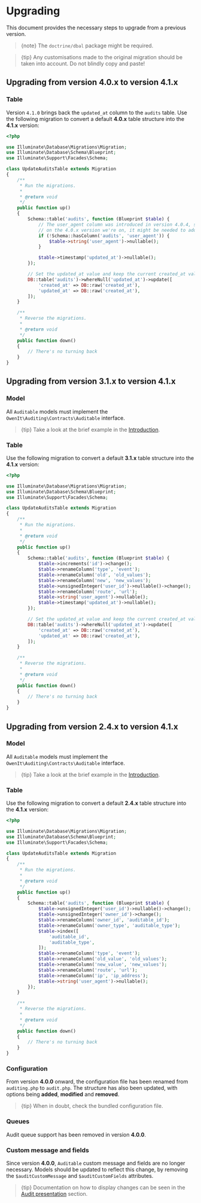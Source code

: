 # Upgrading
This document provides the necessary steps to upgrade from a previous version.

> {note} The `doctrine/dbal` package might be required.

> {tip} Any customisations made to the original migration should be taken into account. Do not blindly copy and paste!

## Upgrading from version 4.0.x to version 4.1.x
### Table
Version `4.1.0` brings back the `updated_at` column to the `audits` table.
Use the following migration to convert a default **4.0.x** table structure into the **4.1.x** version:

```php
<?php

use Illuminate\Database\Migrations\Migration;
use Illuminate\Database\Schema\Blueprint;
use Illuminate\Support\Facades\Schema;

class UpdateAuditsTable extends Migration
{
    /**
     * Run the migrations.
     *
     * @return void
     */
    public function up()
    {
        Schema::table('audits', function (Blueprint $table) {
            // The user_agent column was introduced in version 4.0.4, so depending
            // on the 4.0.x version we're on, it might be needed to add it
            if (!Schema::hasColumn('audits', 'user_agent')) {
                $table->string('user_agent')->nullable();
            }

            $table->timestamp('updated_at')->nullable();
        });

        // Set the updated_at value and keep the current created_at value.
        DB::table('audits')->whereNull('updated_at')->update([
            'created_at' => DB::raw('created_at'),
            'updated_at' => DB::raw('created_at'),
        ]);
    }

    /**
     * Reverse the migrations.
     *
     * @return void
     */
    public function down()
    {
        // There's no turning back
    }
}
```

## Upgrading from version 3.1.x to version 4.1.x
### Model
All `Auditable` models must implement the `OwenIt\Auditing\Contracts\Auditable` interface.

> {tip} Take a look at the brief example in the [Introduction](introduction).

### Table
Use the following migration to convert a default **3.1.x** table structure into the **4.1.x** version:

```php
<?php

use Illuminate\Database\Migrations\Migration;
use Illuminate\Database\Schema\Blueprint;
use Illuminate\Support\Facades\Schema;

class UpdateAuditsTable extends Migration
{
    /**
     * Run the migrations.
     *
     * @return void
     */
    public function up()
    {
        Schema::table('audits', function (Blueprint $table) {
            $table->increments('id')->change();
            $table->renameColumn('type', 'event');
            $table->renameColumn('old', 'old_values');
            $table->renameColumn('new', 'new_values');
            $table->unsignedInteger('user_id')->nullable()->change();
            $table->renameColumn('route', 'url');
            $table->string('user_agent')->nullable();
            $table->timestamp('updated_at')->nullable();
        });

        // Set the updated_at value and keep the current created_at value.
        DB::table('audits')->whereNull('updated_at')->update([
            'created_at' => DB::raw('created_at'),
            'updated_at' => DB::raw('created_at'),
        ]);
    }

    /**
     * Reverse the migrations.
     *
     * @return void
     */
    public function down()
    {
        // There's no turning back
    }
}
```

## Upgrading from version 2.4.x to version 4.1.x
### Model
All `Auditable` models must implement the `OwenIt\Auditing\Contracts\Auditable` interface.

> {tip} Take a look at the brief example in the [Introduction](introduction).

### Table
Use the following migration to convert a default **2.4.x** table structure into the **4.1.x** version:

```php
<?php

use Illuminate\Database\Migrations\Migration;
use Illuminate\Database\Schema\Blueprint;
use Illuminate\Support\Facades\Schema;

class UpdateAuditsTable extends Migration
{
    /**
     * Run the migrations.
     *
     * @return void
     */
    public function up()
    {
        Schema::table('audits', function (Blueprint $table) {
            $table->unsignedInteger('user_id')->nullable()->change();
            $table->unsignedInteger('owner_id')->change();
            $table->renameColumn('owner_id', 'auditable_id');
            $table->renameColumn('owner_type', 'auditable_type');
            $table->index([
                'auditable_id',
                'auditable_type',
            ]);
            $table->renameColumn('type', 'event');
            $table->renameColumn('old_value', 'old_values');
            $table->renameColumn('new_value', 'new_values');
            $table->renameColumn('route', 'url');
            $table->renameColumn('ip', 'ip_address');
            $table->string('user_agent')->nullable();
        });
    }

    /**
     * Reverse the migrations.
     *
     * @return void
     */
    public function down()
    {
        // There's no turning back
    }
}
```

### Configuration

From version **4.0.0** onward, the configuration file has been renamed from `auditing.php` to `audit.php`.
The structure has also been updated, with options being **added**, **modified** and **removed**.

> {tip} When in doubt, check the bundled configuration file.

### Queues
Audit queue support has been removed in version **4.0.0**.

### Custom message and fields
Since version **4.0.0**, `Auditable` custom message and fields are no longer necessary.
Models should be updated to reflect this change, by removing the `$auditCustomMessage` and `$auditCustomFields` attributes.

> {tip} Documentation on how to display changes can be seen in the [Audit presentation](audit-presentation) section.
